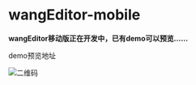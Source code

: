 # wangEditor-mobile

**wangEditor移动版正在开发中，已有demo可以预览……**

demo预览地址

![二维码](http://images2015.cnblogs.com/blog/138012/201511/138012-20151102235840383-2127690588.png)
